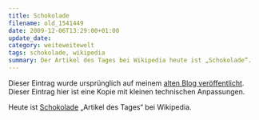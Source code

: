 ```yaml
---
title: Schokolade
filename: old_1541449
date: 2009-12-06T13:29:00+01:00
update_date:
category: weiteweitewelt
tags: schokolade, wikipedia
summary: Der Artikel des Tages bei Wikipedia heute ist „Schokolade“.
---
```

Dieser Eintrag wurde ursprünglich auf meinem [alten Blog veröffentlicht](https://stu.blogger.de/stories/1541449/). Dieser Eintrag hier ist eine Kopie mit kleinen technischen Anpassungen.

Heute ist [Schokolade](https://de.wikipedia.org/wiki/Schokolade) „Artikel des Tages“ bei Wikipedia.
